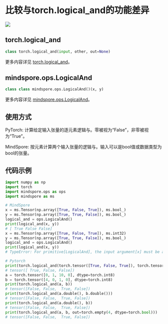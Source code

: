 # 比较与torch.logical_and的功能差异

<a href="https://gitee.com/mindspore/docs/blob/master/docs/mindspore/source_zh_cn/note/api_mapping/pytorch_diff/LogicalAnd.md" target="_blank"><img src="https://mindspore-website.obs.cn-north-4.myhuaweicloud.com/website-images/master/resource/_static/logo_source.png"></a>

## torch.logical_and

```python
class torch.logical_and(input, other, out=None)
```

更多内容详见 [torch.logical_and](https://pytorch.org/docs/1.5.0/torch.html#torch.logical_and)。

## mindspore.ops.LogicalAnd

```python
class class mindspore.ops.LogicalAnd()(x, y)
```

更多内容详见 [mindspore.ops.LogicalAnd](https://mindspore.cn/docs/zh-CN/master/api_python/ops/mindspore.ops.LogicalAnd.html#mindspore.ops.LogicalAnd)。

## 使用方式

PyTorch: 计算给定输入张量的逐元素逻辑与。零被视为“False”，非零被视为“True”。

MindSpore: 按元素计算两个输入张量的逻辑与。输入可以是bool值或数据类型为bool的张量。

## 代码示例

```python
import numpy as np
import torch
import mindspore.ops as ops
import mindspore as ms

# MindSpore
x = ms.Tensor(np.array([True, False, True]), ms.bool_)
y = ms.Tensor(np.array([True, True, False]), ms.bool_)
logical_and = ops.LogicalAnd()
print(logical_and(x, y))
# [ True False False]
x = ms.Tensor(np.array([True, False, True]), ms.int32)
y = ms.Tensor(np.array([True, True, False]), ms.bool_)
logical_and = ops.LogicalAnd()
print(logical_and(x, y))
# TypeError: For primitive[LogicalAnd], the input argument[x] must be a type of {Tensor[Bool],}, but got Int32.

# Pytorch
print(torch.logical_and(torch.tensor([True, False, True]), torch.tensor([True, False, False])))
# tensor([ True, False, False])
a = torch.tensor([0, 1, 10, 0], dtype=torch.int8)
b = torch.tensor([4, 0, 1, 0], dtype=torch.int8)
print(torch.logical_and(a, b))
# tensor([False, False,  True, False])
print(torch.logical_and(a.double(), b.double()))
# tensor([False, False,  True, False])
print(torch.logical_and(a.double(), b))
# tensor([False, False,  True, False])
print(torch.logical_and(a, b, out=torch.empty(4, dtype=torch.bool)))
# tensor([False, False,  True, False])
```
